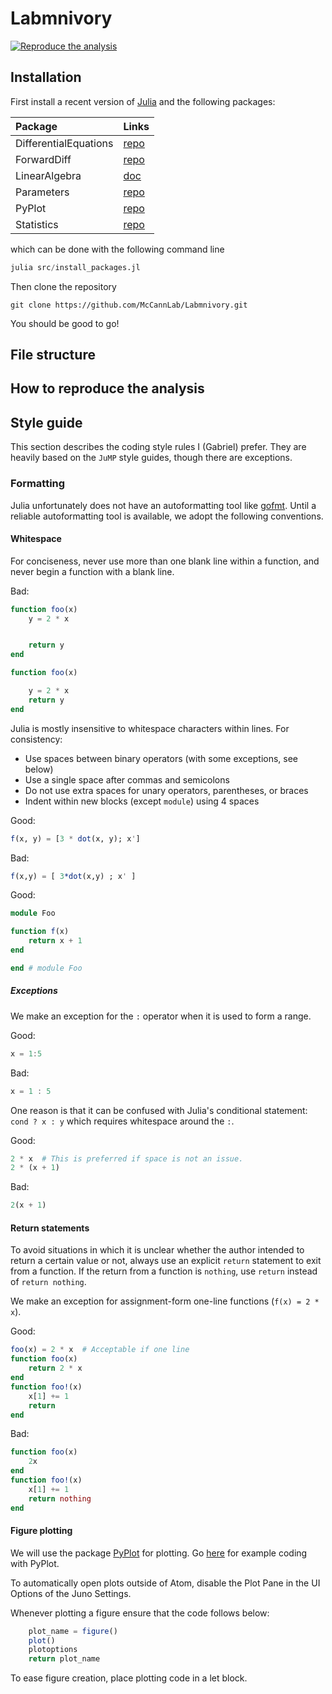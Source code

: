 # Labmnivory
[![Reproduce the analysis](https://github.com/McCannLab/Labmnivory/actions/workflows/reproduce.yaml/badge.svg)](https://github.com/McCannLab/Labmnivory/actions/workflows/reproduce.yaml)

## Installation

First install a recent version of [Julia](https://julialang.org/) and the following packages:


|Package              | Links                                |
|:--------------------|:-------------------------------------|
|DifferentialEquations| [repo](https://github.com/SciML/DifferentialEquations.jl)|
|ForwardDiff          | [repo](https://github.com/JuliaDiff/ForwardDiff.jl)|
|LinearAlgebra        | [doc](https://docs.julialang.org/en/v1/stdlib/LinearAlgebra/)|
|Parameters           | [repo](https://github.com/mauro3/Parameters.jl)|
|PyPlot               | [repo](https://github.com/JuliaPy/PyPlot.jl)|
|Statistics           | [repo](https://docs.julialang.org/en/v1/stdlib/Statistics/)|


which can be done with the following command line

```julia
julia src/install_packages.jl
```

Then clone the repository

```
git clone https://github.com/McCannLab/Labmnivory.git
```

You should be good to go!


## File structure 



## How to reproduce the analysis 






## Style guide

This section describes the coding style rules I (Gabriel) prefer. They are heavily based
on the `JuMP` style guides, though there are exceptions.

### Formatting

Julia unfortunately does not have an autoformatting tool like
[gofmt](https://blog.golang.org/go-fmt-your-code). Until a reliable
autoformatting tool is available, we adopt the following conventions.

#### Whitespace

For conciseness, never use more than one blank line within a function, and never
begin a function with a blank line.

Bad:
```julia
function foo(x)
    y = 2 * x


    return y
end

function foo(x)

    y = 2 * x
    return y
end
```

Julia is mostly insensitive to whitespace characters within lines.
For consistency:

- Use spaces between binary operators (with some exceptions, see below)
- Use a single space after commas and semicolons
- Do not use extra spaces for unary operators, parentheses, or braces
- Indent within new blocks (except `module`) using 4 spaces

Good:
```julia
f(x, y) = [3 * dot(x, y); x']
```

Bad:
```julia
f(x,y) = [ 3*dot(x,y) ; x' ]
```

Good:
```julia
module Foo

function f(x)
    return x + 1
end

end # module Foo
```

##### Exceptions

We make an exception for the `:` operator when it is used to form a range.

Good:
```julia
x = 1:5
```

Bad:
```julia
x = 1 : 5
```

One reason is that it can be confused with Julia's conditional statement:
`cond ? x : y` which requires whitespace around the `:`.

Good:
```julia
2 * x  # This is preferred if space is not an issue.
2 * (x + 1)
```

Bad:
```julia
2(x + 1)
```

#### Return statements

To avoid situations in which it is unclear whether the author intended to return
a certain value or not, always use an explicit `return` statement to exit from a
function. If the return from a function is `nothing`, use `return` instead of
`return nothing`.

We make an exception for assignment-form one-line functions (`f(x) = 2 * x`).

Good:
```julia
foo(x) = 2 * x  # Acceptable if one line
function foo(x)
    return 2 * x
end
function foo!(x)
    x[1] += 1
    return
end
```

Bad:
```julia
function foo(x)
    2x
end
function foo!(x)
    x[1] += 1
    return nothing
end
```

#### Figure plotting

We will use the package [PyPlot](https://github.com/JuliaPy/PyPlot.jl) for plotting. Go [here](https://gist.github.com/gizmaa/7214002) for example coding with PyPlot.

To automatically open plots outside of Atom, disable the Plot Pane in the UI Options of the Juno Settings.

Whenever plotting a figure ensure that the code follows below:

```julia
    plot_name = figure()
    plot()
    plotoptions
    return plot_name
```

To ease figure creation, place plotting code in a let block.
 

